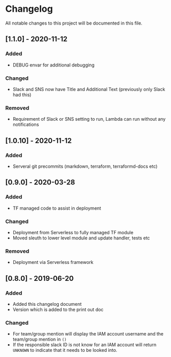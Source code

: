 <!-- markdownlint-disable MD013 MD033 MD024  -->
# Changelog

All notable changes to this project will be documented in this file.

## [1.1.0] - 2020-11-12

### Added

- DEBUG envar for additional debugging

### Changed

- Slack and SNS now have Title and Additional Text (previously only Slack had this)

### Removed

- Requirement of Slack or SNS setting to run, Lambda can run without any notifications

## [1.0.10] - 2020-11-12

### Added

- Serveral git precommits (markdown, terraform, terraformd-docs etc)

## [0.9.0] - 2020-03-28

### Added

- TF managed code to assist in deployment

### Changed

- Deployment from Serverless to fully managed TF module
- Moved sleuth to lower level module and update handler, tests etc

### Removed

- Deployment via Serverless framework

## [0.8.0] - 2019-06-20

### Added

- Added this changelog document
- Version which is added to the print out doc

### Changed

- For team/group mention will display the IAM account username and the team/group mention in `()`
- If the responsible slack ID is not know for an IAM account will return `UNKNOWN` to indicate that it needs to be looked into.
